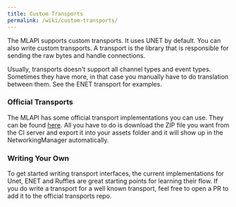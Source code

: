 ```yaml
---
title: Custom Transports
permalink: /wiki/custom-transports/
---
```


The MLAPI supports custom transports. It uses UNET by default. You can also write custom transports. A transport is the library that is responsible for sending the raw bytes and handle connections.

Usually, transports doesn't support all channel types and event types. Sometimes they have more, in that case you manually have to do translation between them. See the ENET transport for examples.

### Official Transports
The MLAPI has some official transport implementations you can use. They can be found [here](https://github.com/midlevel/MLAPI.Transports). All you have to do is download the ZIP file you want from the CI server and export it into your assets folder and it will show up in the NetworkingManager automatically.


### Writing Your Own
To get started writing transport interfaces, the current implementations for Unet, ENET and Ruffles are great starting points for learning their flow. If you do write a transport for a well known transport, feel free to open a PR to add it to the official transports repo.
